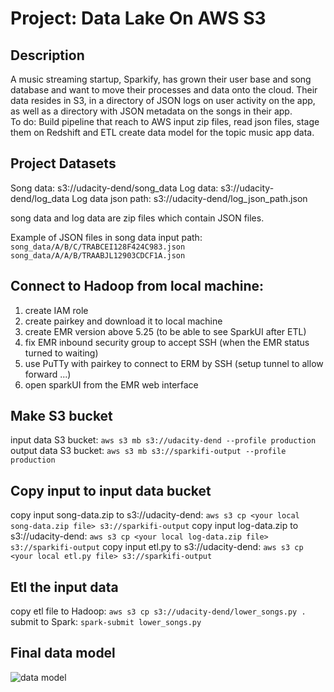 # Project: Data Lake On AWS S3


## Description
A music streaming startup, Sparkify, has grown their user base and song database and want to move their processes and data onto the cloud. Their data resides in S3, in a directory of JSON logs on user activity on the app, as well as a directory with JSON metadata on the songs in their app.
<br />
To do: Build pipeline that reach to AWS input zip files, read json files, stage them on Redshift and ETL create data model for the topic music app data.


## Project Datasets
Song data: s3://udacity-dend/song_data
Log data: s3://udacity-dend/log_data
Log data json path: s3://udacity-dend/log_json_path.json

song data and log data are zip files which contain JSON files.

Example of JSON files in song data input path:
`song_data/A/B/C/TRABCEI128F424C983.json`
`song_data/A/A/B/TRAABJL12903CDCF1A.json`


## Connect to Hadoop from local machine:
1. create IAM role
2. create  pairkey and download it to local machine
3. create EMR version above 5.25 (to be able to see SparkUI after ETL)
4. fix EMR inbound security group to accept SSH (when the EMR status turned to waiting)
5. use PuTTy with pairkey to connect to ERM by SSH (setup tunnel to allow forward ...)
6. open sparkUI from the EMR web interface


## Make S3 bucket
input data S3 bucket: `aws s3 mb s3://udacity-dend --profile production`
output data S3 bucket: `aws s3 mb s3://sparkifi-output --profile production`


## Copy input to input data bucket
copy input song-data.zip to s3://udacity-dend: 
`aws s3 cp <your local song-data.zip file> s3://sparkifi-output`
copy input log-data.zip to s3://udacity-dend: 
`aws s3 cp <your local log-data.zip file> s3://sparkifi-output`
copy input etl.py to s3://udacity-dend: 
`aws s3 cp <your local etl.py file> s3://sparkifi-output`


## Etl the input data
copy etl file to Hadoop: `aws s3 cp s3://udacity-dend/lower_songs.py .`
submit to Spark: `spark-submit lower_songs.py`


## Final data model
![data model](https://github.com/thuchh/Data-lake-on-AWS/blob/main/data-model.png)
